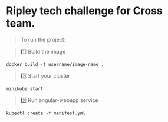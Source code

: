 
# Ripley tech challenge for Cross team.

> To run the project:



> :one: Build the image

```shell
docker build -t username/image-name .
```
> :two: Start your cluster

```shell
minikube start
```

>:three: Run angular-webapp service

```shell
kubectl create -f manifest.yml
```